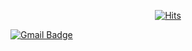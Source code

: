 <div align=center>
	
  [![Hits](https://hits.seeyoufarm.com/api/count/incr/badge.svg?url=https%3A%2F%2Fgithub.com%2Fkangteagu&count_bg=%2379C83D&title_bg=%23555555&icon=&icon_color=%23E7E7E7&title=hits&edge_flat=false)](https://hits.seeyoufarm.com)
  </div>
  
  [![Gmail Badge](https://img.shields.io/badge/Gmail-d14836?style=flat-square&logo=Gmail&logoColor=white&link=mailto:gangteagu7@gmail.com)](mailto:gangteagu7@gmail.com)